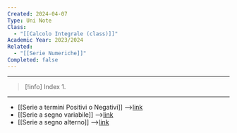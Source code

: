 ```yaml
---
Created: 2024-04-07
Type: Uni Note
Class:
  - "[[Calcolo Integrale (class)]]"
Academic Year: 2023/2024
Related:
  - "[[Serie Numeriche]]"
Completed: false
---
```

---

>[!info] Index
>1. 

---
- [[Serie a termini Positivi o Negativi]] -->[link](https://www.youmath.it/lezioni/analisi-matematica/serie-numeriche/730-serie-a-segno-costante.html)
- [[Serie a segno variabile]] -->[link]()
- [[Serie a segno alterno]] -->[link]()
